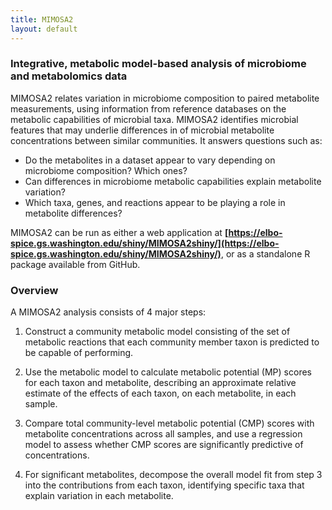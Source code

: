 ```yaml
---
title: MIMOSA2
layout: default
---
```


### Integrative, metabolic model-based analysis of microbiome and metabolomics data

MIMOSA2 relates variation in microbiome composition to paired metabolite measurements, using information from reference databases on the metabolic capabilities of microbial taxa. 
MIMOSA2 identifies microbial features that may underlie differences in of microbial metabolite concentrations between similar communities. It answers questions such as:

- Do the metabolites in a dataset appear to vary depending on microbiome composition? Which ones?
- Can differences in microbiome metabolic capabilities explain metabolite variation?
- Which taxa, genes, and reactions appear to be playing a role in metabolite differences?

MIMOSA2 can be run as either a web application at **[https://elbo-spice.gs.washington.edu/shiny/MIMOSA2shiny/](https://elbo-spice.gs.washington.edu/shiny/MIMOSA2shiny/)**, or as a standalone R package available from GitHub. 

### Overview

A MIMOSA2 analysis consists of 4 major steps: 

1) Construct a community metabolic model consisting of the set of metabolic reactions that each community member taxon is predicted to be capable of performing. 

2) Use the metabolic model to calculate metabolic potential (MP) scores for each taxon and metabolite, 
describing an approximate relative estimate of the effects of each taxon, on each metabolite, in each sample.

3) Compare total community-level metabolic potential (CMP) scores with metabolite concentrations across all samples, 
and use a regression model to assess whether CMP scores are significantly predictive of concentrations.

4) For significant metabolites, decompose the overall model fit from step 3 into the contributions from each taxon, 
identifying specific taxa that explain variation in each metabolite.